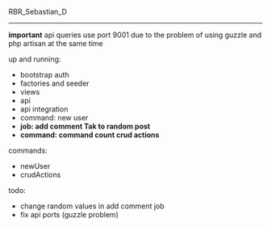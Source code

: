 RBR_Sebastian_D

<hr />

<strong>important</strong>
api queries use port 9001 due to the problem of using guzzle and php artisan at the same time

up and running:
- bootstrap auth
- factories and seeder
- views
- api
- api integration
- command: new user
- <strong>job: add comment Tak to random post</strong>
- <strong>command: command count crud actions</strong>

commands:
- newUser
- crudActions

todo:
- change random values in add comment job
- fix api ports (guzzle problem)

